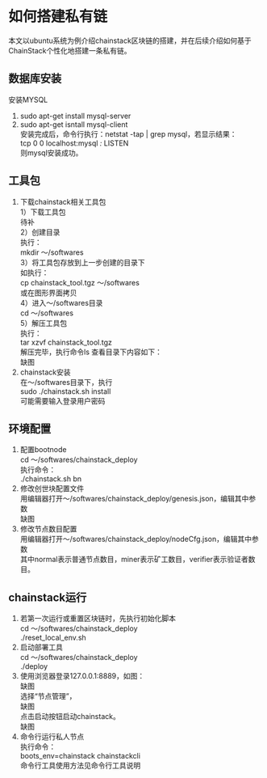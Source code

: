 # 如何搭建私有链 
本文以ubuntu系统为例介绍chainstack区块链的搭建，并在后续介绍如何基于ChainStack个性化地搭建一条私有链。  
## 数据库安装  
安装MYSQL  
1. sudo apt-get install mysql-server  
2. sudo apt-get isntall mysql-client  
安装完成后，命令行执行：netstat -tap | grep mysql，若显示结果：  
tcp        0      0 localhost:mysql         *:*                     LISTEN  
则mysql安装成功。  
## 工具包  
1. 下载chainstack相关工具包  
1）下载工具包  
待补  
2）创建目录  
执行：  
mkdir ～/softwares  
3）将工具包存放到上一步创建的目录下  
如执行：  
cp chainstack_tool.tgz  ～/softwares  
或在图形界面拷贝  
4）进入～/softwares目录  
cd  ～/softwares  
5）解压工具包  
执行：  
tar xzvf  chainstack_tool.tgz  
解压完毕，执行命令ls 查看目录下内容如下：  
缺图  
2. chainstack安装  
在～/softwares目录下，执行  
sudo ./chainstack.sh install  
可能需要输入登录用户密码  
## 环境配置  
1. 配置bootnode  
cd ～/softwares/chainstack_deploy  
执行命令：  
./chainstack.sh bn  
2. 修改创世块配置文件  
用编辑器打开～/softwares/chainstack_deploy/genesis.json，编辑其中参数  
缺图  
3. 修改节点数目配置  
用编辑器打开～/softwares/chainstack_deploy/nodeCfg.json，编辑其中参数  
其中normal表示普通节点数目，miner表示矿工数目，verifier表示验证者数目。  
## chainstack运行   
1. 若第一次运行或重置区块链时，先执行初始化脚本  
cd   ～/softwares/chainstack_deploy  
./reset_local_env.sh  
2. 启动部署工具  
cd   ～/softwares/chainstack_deploy    
./deploy  
3. 使用浏览器登录127.0.0.1:8889，如图：  
缺图  
选择“节点管理”，  
缺图  
 点击启动按钮启动chainstack。  
缺图  
4. 命令行运行私人节点  
执行命令：  
boots_env=chainstack   chainstackcli  
命令行工具使用方法见命令行工具说明  
